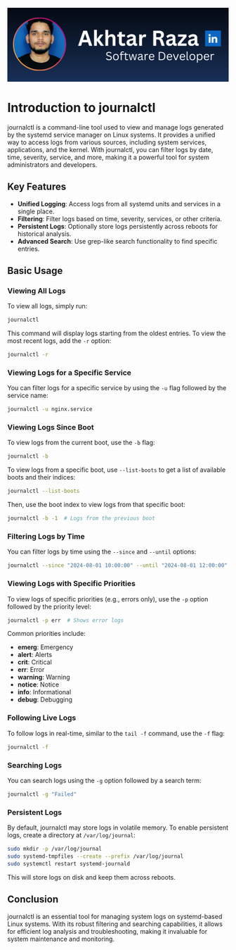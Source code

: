 ![me](../assets/mine/github-banner-mine.png)
# Introduction to journalctl

journalctl is a command-line tool used to view and manage logs generated by the systemd service manager on Linux systems. It provides a unified way to access logs from various sources, including system services, applications, and the kernel. With journalctl, you can filter logs by date, time, severity, service, and more, making it a powerful tool for system administrators and developers.

## Key Features

- **Unified Logging**: Access logs from all systemd units and services in a single place.
- **Filtering**: Filter logs based on time, severity, services, or other criteria.
- **Persistent Logs**: Optionally store logs persistently across reboots for historical analysis.
- **Advanced Search**: Use grep-like search functionality to find specific entries.

## Basic Usage

### Viewing All Logs

To view all logs, simply run:

```bash
journalctl
```

This command will display logs starting from the oldest entries. To view the most recent logs, add the `-r` option:

```bash
journalctl -r
```

### Viewing Logs for a Specific Service

You can filter logs for a specific service by using the `-u` flag followed by the service name:

```bash
journalctl -u nginx.service
```

### Viewing Logs Since Boot

To view logs from the current boot, use the `-b` flag:

```bash
journalctl -b
```

To view logs from a specific boot, use `--list-boots` to get a list of available boots and their indices:

```bash
journalctl --list-boots
```

Then, use the boot index to view logs from that specific boot:

```bash
journalctl -b -1  # Logs from the previous boot
```

### Filtering Logs by Time

You can filter logs by time using the `--since` and `--until` options:

```bash
journalctl --since "2024-08-01 10:00:00" --until "2024-08-01 12:00:00"
```

### Viewing Logs with Specific Priorities

To view logs of specific priorities (e.g., errors only), use the `-p` option followed by the priority level:

```bash
journalctl -p err  # Shows error logs
```

Common priorities include:

- **emerg**: Emergency
- **alert**: Alerts
- **crit**: Critical
- **err**: Error
- **warning**: Warning
- **notice**: Notice
- **info**: Informational
- **debug**: Debugging

### Following Live Logs

To follow logs in real-time, similar to the `tail -f` command, use the `-f` flag:

```bash
journalctl -f
```

### Searching Logs

You can search logs using the `-g` option followed by a search term:

```bash
journalctl -g "Failed"
```

### Persistent Logs

By default, journalctl may store logs in volatile memory. To enable persistent logs, create a directory at `/var/log/journal`:

```bash
sudo mkdir -p /var/log/journal
sudo systemd-tmpfiles --create --prefix /var/log/journal
sudo systemctl restart systemd-journald
```

This will store logs on disk and keep them across reboots.

## Conclusion

journalctl is an essential tool for managing system logs on systemd-based Linux systems. With its robust filtering and searching capabilities, it allows for efficient log analysis and troubleshooting, making it invaluable for system maintenance and monitoring.
